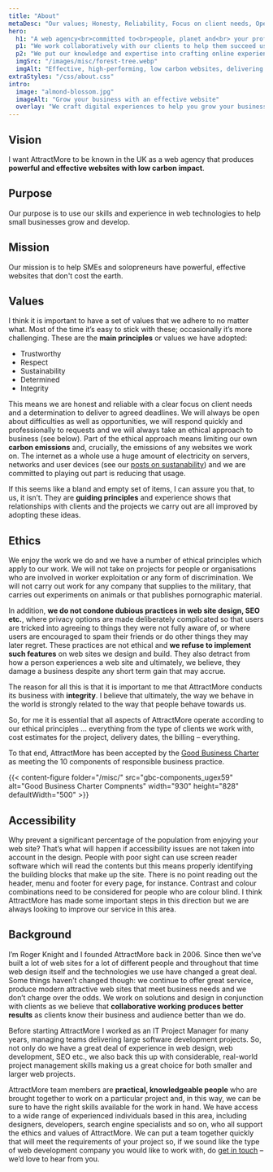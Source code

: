 ```yaml
---
title: "About"
metaDesc: "Our values; Honesty, Reliability, Focus on client needs, Open about difficulties & opportunities, Responding professionally to requests, Ethical approach"
hero:
  h1: "A web agency<br>committed to<br>people, planet and<br> your profit"
  p1: "We work collaboratively with our clients to help them succeed using the internet."
  p2: "We put our knowledge and expertise into crafting online experiences that genuinely promote clients’ businesses. We love what we do and we’d be delighted to work with you and your business."
  imgSrc: "/images/misc/forest-tree.webp"
  imgAlt: "Effective, high-performing, low carbon websites, delivering value to your business"
extraStyles: "/css/about.css"
intro:
  image: "almond-blossom.jpg"
  imageAlt: "Grow your business with an effective website"
  overlay: "We craft digital experiences to help you grow your business."
---
```


## Vision

I want AttractMore to be known in the UK as a web agency that produces **powerful and effective websites with low carbon impact**.

## Purpose

Our purpose is to use our skills and experience in web technologies to help small businesses grow and develop.

## Mission

Our mission is to help SMEs and solopreneurs have powerful, effective websites that don't cost the earth.

## Values

I think it is important to have a set of values that we adhere to no matter what. Most of the time it’s easy to stick with these; occasionally it’s more challenging. These are the **main principles** or values we have adopted:

- Trustworthy
- Respect
- Sustainability
- Determined
- Integrity

This means we are honest and reliable with a clear focus on client needs and a determination to deliver to agreed deadlines. We will always be open about difficulties as well as opportunities, we will respond quickly and professionally to requests and we will always take an ethical approach to business (see below). Part of the ethical approach means limiting our own **carbon emissions** and, crucially, the emissions of any websites we work on. The internet as a whole use a huge amount of electricity on servers, networks and user devices (see our [posts on sustanability](https://www.attractmore.uk/tags/sustainability/)) and we are committed to playing out part is reducing that usage.

If this seems like a bland and empty set of items, I can assure you that, to us, it isn’t. They are **guiding principles** and experience shows that relationships with clients and the projects we carry out are all improved by adopting these ideas.

## Ethics

We enjoy the work we do and we have a number of ethical principles which apply to our work. We will not take on projects for people or organisations who are involved in worker exploitation or any form of discrimination. We will not carry out work for any company that supplies to the military, that carries out experiments on animals or that publishes pornographic material.

In addition, **we do not condone dubious practices in web site design, SEO etc.**, where privacy options are made deliberately complicated so that users are tricked into agreeing to things they were not fully aware of, or where users are encouraged to spam their friends or do other things they may later regret. These practices are not ethical and **we refuse to implement such features** on web sites we design and build. They also detract from how a person experiences a web site and ultimately, we believe, they damage a business despite any short term gain that may accrue.

The reason for all this is that it is important to me that AttractMore conducts its business with **integrity**. I believe that ultimately, the way we behave in the world is strongly related to the way that people behave towards us.

So, for me it is essential that all aspects of AttractMore operate according to our ethical principles … everything from the type of clients we work with, cost estimates for the project, delivery dates, the billing – everything.

To that end, AttractMore has been accepted by the [Good Business Charter](https://goodbusinesscharter.com/) as meeting the 10 components of responsible business practice.

{{< content-figure folder="/misc/"
src="gbc-components_ugex59"
alt="Good Business Charter Compnents"
width="930" height="828" defaultWidth="500" >}}

## Accessibility

Why prevent a significant percentage of the population from enjoying your web site? That’s what will happen if accessibility issues are not taken into account in the design. People with poor sight can use screen reader software which will read the contents but this means properly identifying the building blocks that make up the site. There is no point reading out the header, menu and footer for every page, for instance. Contrast and colour combinations need to be considered for people who are colour blind. I think AttractMore has made some important steps in this direction but we are always looking to improve our service in this area.

## Background

I’m Roger Knight and I founded AttractMore back in 2006. Since then we’ve built a lot of web sites for a lot of different people and throughout that time web design itself and the technologies we use have changed a great deal. Some things haven’t changed though: we continue to offer great service, produce modern attractive web sites that meet business needs and we don’t charge over the odds. We work on solutions and design in conjunction with clients as we believe that **collaborative working produces better results** as clients know their business and audience better than we do.

Before starting AttractMore I worked as an IT Project Manager for many years, managing teams delivering large software development projects. So, not only do we have a great deal of experience in web design, web development, SEO etc., we also back this up with considerable, real-world project management skills making us a great choice for both smaller and larger web projects.

AttractMore team members are **practical, knowledgeable people** who are brought together to work on a particular project and, in this way, we can be sure to have the right skills available for the work in hand. We have access to a wide range of experienced individuals based in this area, including designers, developers, search engine specialists and so on, who all support the ethics and values of AttractMore. We can put a team together quickly that will meet the requirements of your project so, if we sound like the type of web development company you would like to work with, do [get in touch](/contact/) – we’d love to hear from you.
